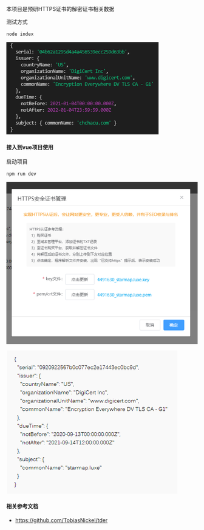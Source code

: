 本项目是预研HTTPS证书的解密证书相关数据

测试方式

```
node index
```

![](./src/assets/20211209225649.png)



#### 接入到vue项目使用

启动项目


```
npm run dev
```

![](./src/assets/20211209230008.png)

![](./src/assets/20211209230056.png)



#### 相关参考文档

+ https://github.com/TobiasNickel/tder
